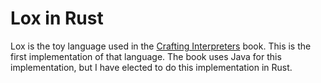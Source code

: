 # Lox in Rust

Lox is the toy language used in the [Crafting Interpreters](https://craftinginterpreters.com) book.  This is the first implementation of that language.  The book uses Java for this implementation, but I have elected to do this implementation in Rust.
